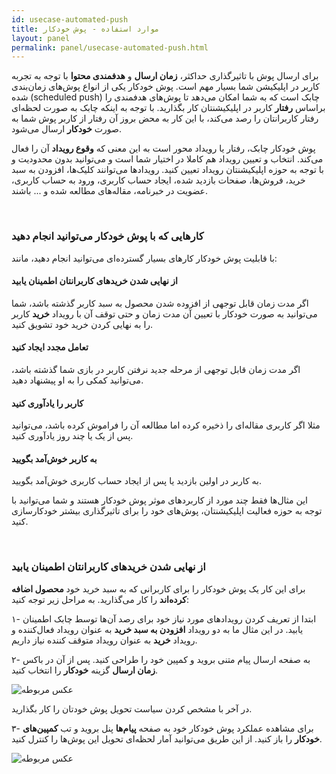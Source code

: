 ```yaml
---
id: usecase-automated-push
title: موارد استفاده - پوش خودکار
layout: panel
permalink: panel/usecase-automated-push.html
---
```


برای ارسال پوش‌ با تاثیرگذاری حداکثر، **زمان ارسال** و **هدفمندی محتوا** با توجه به تجربه کاربر در اپلیکیشن شما بسیار مهم است. پوش خودکار یکی از انواع پوش‌های زمان‌بندی شده (scheduled push) چابک است که به شما امکان می‌دهد تا پوش‌های هدفمندی را براساس **رفتار** کاربر در اپلیکیشنتان کار بگذارید. با توجه به اینکه چابک به صورت لحظه‌ای رفتار کاربرانتان را رصد می‌کند، با این کار به محض بروز آن رفتار از کاربر پوش شما به صورت **خودکار** ارسال می‌شود. 

پوش خودکار چابک، رفتار یا رویداد محور است به این معنی که **وقوع رویداد** آن را فعال می‌کند. انتخاب و تعیین رویداد هم کاملا در اختیار شما است و می‌توانید بدون محدودیت و با توجه به حوزه اپلیکیشنتان رویداد تعیین کنید. رویدادها می‌توانند کلیک‌ها، افزودن به سبد خرید، فروش‌ها، صفحات بازدید شده، ایجاد حساب کاربری، ورود به حساب کاربری، عضویت در خبرنامه، مقاله‌های مطالعه شده و ... باشند.

<Br>

### کارهایی که با پوش خودکار می‌توانید انجام دهید

با قابلیت پوش‌ خودکار کارهای بسیار گسترده‌ای می‌توانید انجام دهید، مانند:

#### از نهایی شدن خریدهای کاربرانتان اطمینان یابید

اگر مدت زمان قابل توجهی از افزوده‌ شدن محصول به سبد کاربر گذشته باشد، شما می‌توانید به صورت خودکار با تعیین آن مدت زمان و حتی توقف آن با رویداد **خرید** کاربر را به نهایی کردن خرید خود تشویق کنید. 

#### تعامل مجدد ایجاد کنید

اگر مدت زمان قابل توجهی از مرحله جدید نرفتن کاربر در بازی شما گذشته باشد، می‌توانید کمکی را به او پیشنهاد دهید.

#### کاربر را یاد‌آوری کنید

مثلا اگر کاربری مقاله‌ای را ذخیره کرده اما مطالعه آن را فراموش کرده باشد، می‌توانید پس از یک یا چند روز یاد‌آوری کنید. 

#### به کاربر خوش‌آمد بگویید

به کاربر در اولین بازدید یا پس از ایجاد حساب کاربری خوش‌آمد بگویید.

این مثال‌ها فقط چند مورد از کاربرد‌های موثر پوش‌ خودکار هستند و شما می‌توانید با توجه به حوزه فعالیت اپلیکیشنتان، پوش‌های خود را برای تاثیرگذاری بیشتر خودکارسازی کنید.

<Br>

### از نهایی شدن خریدهای کاربرانتان اطمینان یابید

برای این کار یک پوش خودکار را برای کاربرانی که به سبد خرید خود **محصول اضافه کرده‌اند** را کار می‌گذارید. به مراحل زیر توجه کنید:

۱- ابتدا از تعریف کردن رویدادهای مورد نیاز خود برای رصد آن‌ها توسط چابک اطمینان یابید. در این مثال ما به دو رویداد **افزودن به سبد خرید** به عنوان رویداد فعال‌کننده و رویداد **خرید** به عنوان رویداد متوقف کننده نیاز داریم. 

۲- به صفحه ارسال پیام متنی بروید و کمپین خود را طراحی کنید. پس از آن در باکس **زمان ارسال** گزینه **خودکار** را انتخاب کنید.

 ![عکس مربوطه](http://uupload.ir/files/52jr_autopush.png)

در آخر با مشخص کردن سیاست تحویل پوش خودتان را کار بگذارید. 

۳- برای مشاهده عملکرد پوش خودکار خود به صفحه **پیام‌ها** پنل بروید و تب **کمپین‌های خودکار** را باز کنید. از این طریق می‌توانید آمار لحظه‌ای تحویل این پوش‌ها را کنترل کنید. 

 ![عکس مربوطه](http://uupload.ir/files/8zcc_analytics-autopush.png)
